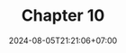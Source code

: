 ---
weight: 1800
title: "Chapter 10"
description: "Pointers and Arrays"
icon: "article"
date: "2024-08-05T21:21:06+07:00"
lastmod: "2024-08-05T21:21:06+07:00"
draft: falsee
toc: true
---